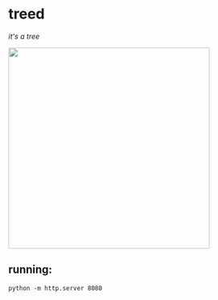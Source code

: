 # treed

_it's a tree_

<img src="https://github.com/loganzartman/treed/assets/3401573/d78831ef-10c1-4528-b6a7-ce7b88144794" style="width: 400px" />

## running:

`python -m http.server 8080`
